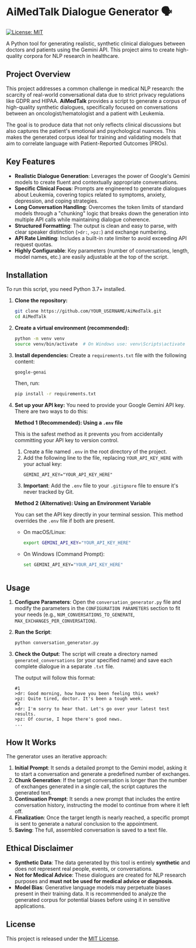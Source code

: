 # AiMedTalk Dialogue Generator 🗣️ 

[![License: MIT](https://img.shields.io/badge/License-MIT-yellow.svg)](https://opensource.org/licenses/MIT)

A Python tool for generating realistic, synthetic clinical dialogues between doctors and patients using the Gemini API. This project aims to create high-quality corpora for NLP research in healthcare.

## Project Overview

This project addresses a common challenge in medical NLP research: the scarcity of real-world conversational data due to strict privacy regulations like GDPR and HIPAA. **AiMedTalk** provides a script to generate a corpus of high-quality synthetic dialogues, specifically focused on conversations between an oncologist/hematologist and a patient with Leukemia.

The goal is to produce data that not only reflects clinical discussions but also captures the patient's emotional and psychological nuances. This makes the generated corpus ideal for training and validating models that aim to correlate language with Patient-Reported Outcomes (PROs).

## Key Features

-   **Realistic Dialogue Generation**: Leverages the power of Google's Gemini models to create fluent and contextually appropriate conversations.
-   **Specific Clinical Focus**: Prompts are engineered to generate dialogues about Leukemia, covering topics related to symptoms, anxiety, depression, and coping strategies.
-   **Long Conversation Handling**: Overcomes the token limits of standard models through a "chunking" logic that breaks down the generation into multiple API calls while maintaining dialogue coherence.
-   **Structured Formatting**: The output is clean and easy to parse, with clear speaker distinction (`>dr:`, `>pz:`) and exchange numbering.
-   **API Rate Limiting**: Includes a built-in rate limiter to avoid exceeding API request quotas.
-   **Highly Configurable**: Key parameters (number of conversations, length, model names, etc.) are easily adjustable at the top of the script.

## Installation

To run this script, you need Python 3.7+ installed.

1.  **Clone the repository:**
    ```bash
    git clone https://github.com/YOUR_USERNAME/AiMedTalk.git
    cd AiMedTalk
    ```

2.  **Create a virtual environment (recommended):**
    ```bash
    python -m venv venv
    source venv/bin/activate  # On Windows use: venv\Scripts\activate
    ```

3.  **Install dependencies:**
    Create a `requirements.txt` file with the following content:
    ```
    google-genai
    ```
    Then, run:
    ```bash
    pip install -r requirements.txt
    ```

4.  **Set up your API key:**
    You need to provide your Google Gemini API key. There are two ways to do this:

    **Method 1 (Recommended): Using a `.env` file**

    This is the safest method as it prevents you from accidentally committing your API key to version control.

    1.  Create a file named `.env` in the root directory of the project.
    2.  Add the following line to the file, replacing `YOUR_API_KEY_HERE` with your actual key:
        ```
        GEMINI_API_KEY="YOUR_API_KEY_HERE"
        ```
    3.  **Important**: Add the `.env` file to your `.gitignore` file to ensure it's never tracked by Git.

    **Method 2 (Alternative): Using an Environment Variable**

    You can set the API key directly in your terminal session. This method overrides the `.env` file if both are present.

    *   On macOS/Linux:
        ```bash
        export GEMINI_API_KEY="YOUR_API_KEY_HERE"
        ```
    *   On Windows (Command Prompt):
        ```bash
        set GEMINI_API_KEY="YOUR_API_KEY_HERE"
        ```
        ```

## Usage

1.  **Configure Parameters**: Open the `conversation_generator.py` file and modify the parameters in the `CONFIGURATION PARAMETERS` section to fit your needs (e.g., `NUM_CONVERSATIONS_TO_GENERATE`, `MAX_EXCHANGES_PER_CONVERSATION`).

2.  **Run the Script**:
    ```bash
    python conversation_generator.py
    ```

3.  **Check the Output**: The script will create a directory named `generated_conversations` (or your specified name) and save each complete dialogue in a separate `.txt` file.

    The output will follow this format:
    ```
    #1
    >dr: Good morning, how have you been feeling this week?
    >pz: Quite tired, doctor. It's been a tough week.
    #2
    >dr: I'm sorry to hear that. Let's go over your latest test results.
    >pz: Of course, I hope there's good news.
    ...
    ```

## How It Works

The generator uses an iterative approach:
1.  **Initial Prompt**: It sends a detailed prompt to the Gemini model, asking it to start a conversation and generate a predefined number of exchanges.
2.  **Chunk Generation**: If the target conversation is longer than the number of exchanges generated in a single call, the script captures the generated text.
3.  **Continuation Prompt**: It sends a new prompt that includes the entire conversation history, instructing the model to continue from where it left off.
4.  **Finalization**: Once the target length is nearly reached, a specific prompt is sent to generate a natural conclusion to the appointment.
5.  **Saving**: The full, assembled conversation is saved to a text file.

## Ethical Disclaimer

-   **Synthetic Data**: The data generated by this tool is entirely **synthetic** and does not represent real people, events, or conversations.
-   **Not for Medical Advice**: These dialogues are created for NLP research purposes and **must not be used for medical advice or diagnosis**.
-   **Model Bias**: Generative language models may perpetuate biases present in their training data. It is recommended to analyze the generated corpus for potential biases before using it in sensitive applications.

## License

This project is released under the [MIT License](LICENSE).
